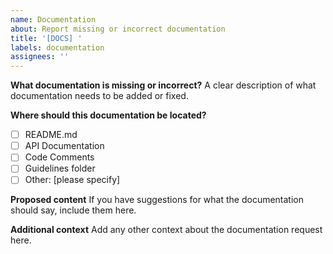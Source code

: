 ```yaml
---
name: Documentation
about: Report missing or incorrect documentation
title: '[DOCS] '
labels: documentation
assignees: ''
---
```


**What documentation is missing or incorrect?**
A clear description of what documentation needs to be added or fixed.

**Where should this documentation be located?**
- [ ] README.md
- [ ] API Documentation
- [ ] Code Comments
- [ ] Guidelines folder
- [ ] Other: [please specify]

**Proposed content**
If you have suggestions for what the documentation should say, include them here.

**Additional context**
Add any other context about the documentation request here.
